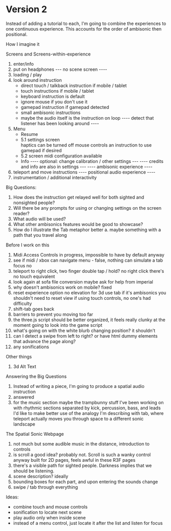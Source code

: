 # Version 2

Instead of adding a tutorial to each, I'm going to combine the experiences to one continuous experience.  This accounts for the order of ambisonic then positional.

How I imagine it

Screens and Screens-within-experience

1. enter/info
2. put on headphones
--- no scene screen ----
3. loading / play
4. look around instruction
    - direct touch / talkback instruction if mobile / tablet
    - touch instructions if mobile / tablet
    - keyboard instruction is default
    - ignore mouse if you don't use it
    - gamepad instruction if gamepad detected
    - small ambisonic instructions
    - maybe the audio itself is the instruction on loop
---- detect that listener has been looking around ----
5. Menu
    - Resume
    - 5.1 settings screen   
        haptics can be turned off
        mouse controls
        an instruction to use gamepad if desired
    - 5.2 screen midi configuration available
    - Info
---- optional: change calibration / other settings ---
---- credits and info are also in settings ---
---- ambisonic experience ----
6. teleport and move instructions
---- positional audio experience ----
7. instrumentation / additional interactivity

Big Questions:
1. How does the instruction get relayed well for both sighted and nonsighted people?
2. Will there be any prompts for using or changing settings on the screen reader?
3. What audio will be used?
4. What other ambisonics features would be good to showcase?
5. How do I illustrate the Tab metaphor better
    a. maybe something with a path that you travel along

Before I work on this

1. Midi Access Controls
    in progress, impossible to have by default anyway
2. see if midi / xbox can navigate menu - false, nothing can simulate a tab focus
    no
3. teleport to right click, two finger double tap / hold? no right click
    there's no touch equivalent
4. look again at sofa file conversion
    maybe ask for help from imperial
5. why doesn't ambisonics work on mobile?
    fixed
6. reset experience option
    no elevation for 3d
    use tab if it's ambisonics
    you shouldn't need to reset view if using touch controls, no one's had difficulty
7. shift-tab goes back
8. barriers to prevent you moving too far
9. the three.js script should be better organized, it feels really clunky at the moment
    going to look into the game script
10. what's going on with the white blurb changing position? it shouldn't
11. can I detect a swipe from left to right? or have html dummy elements that advance the page along?
12. any sonifications

Other things
1. 3d Alt Text

Answering the Big Questions
1. Instead of writing a piece, I'm going to produce a spatial audio instruction
2. answered
3. for the music section maybe the trampbunny stuff I've been working on
    with rhythmic sections separated by kick, percussion, bass, and leads
    I'd like to make better use of the analogy I'm describing with tab, where teleport actually 
    moves you through space to a different sonic landscape

The Spatial Sonic Webpage
1. not much but some audible music in the distance, introduction to controls
2. is scroll a good idea? probably not. Scroll is such a wanky control anyway built for 2D pages, feels awful in these R3F pages
3. there's a visible path for sighted people.  Darkness implies that we should be listening.
4. scene description? ideally
5. bounding boxes for each part, and upon entering the sounds change
6. swipe / tab through everything


Ideas:
- combine touch and mouse controls
- sonification to locate next scene
- play audio only when inside scene
- instead of a menu control, just locate it after the list and listen for focus
